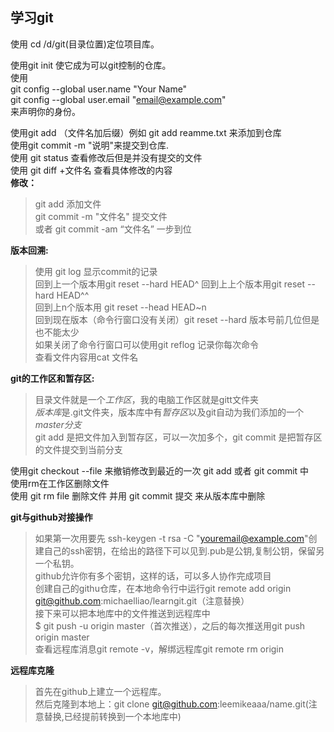 ## 学习git
</n>
使用 cd /d/git(目录位置)定位项目库。

使用git init 使它成为可以git控制的仓库。  
使用  
git config --global user.name "Your Name"  
git config --global user.email "email@example.com"  
来声明你的身份。

使用git add （文件名加后缀）例如 
git add reamme.txt  来添加到仓库  
使用git commit -m "说明"来提交到仓库.  
使用 git status 查看修改后但是并没有提交的文件  
使用 git diff +文件名 查看具体修改的内容  
**修改：**  
> git add 添加文件  
> git commit -m "文件名" 提交文件  
> 或者 git commit -am “文件名” 一步到位

**版本回溯:**
> 使用 git log 显示commit的记录  
> 回到上一个版本用git reset --hard HEAD^
> 回到上上个版本用git reset --hard HEAD^^  
> 回到上n个版本用 git reset --head HEAD~n  
> 回到现在版本（命令行窗口没有关闭）git reset --hard 版本号前几位但是也不能太少  
> 如果关闭了命令行窗口可以使用git reflog 记录你每次命令  
> 查看文件内容用cat 文件名

**git的工作区和暂存区:**  
>目录文件就是一个*工作区*，我的电脑工作区就是gitt文件夹  
>*版本库*是.git文件夹，版本库中有*暂存区*以及git自动为我们添加的一个*master分支*  
>git add 是把文件加入到暂存区，可以一次加多个，git commit 是把暂存区的文件提交到当前分支  

使用git checkout --file 来撤销修改到最近的一次 git add  或者 git commit 中  
使用rm在工作区删除文件  
使用 git rm file 删除文件 并用 git commit 提交 来从版本库中删除

**git与github对接操作**
> 如果第一次用要先 ssh-keygen -t rsa -C "youremail@example.com"创建自己的ssh密钥，在给出的路径下可以见到.pub是公钥,复制公钥，保留另一个私钥。    
> github允许你有多个密钥，这样的话，可以多人协作完成项目  
> 创建自己的githu仓库，在本地命令行中运行git remote add origin git@github.com:michaelliao/learngit.git（注意替换）  
> 接下来可以把本地库中的文件推送到远程库中  
> $ git push -u origin master（首次推送），之后的每次推送用git push origin master  
> 查看远程库消息git remote -v，解绑远程库git remote rm origin

**远程库克隆**
>首先在github上建立一个远程库。  
>然后克隆到本地上：git clone git@github.com:leemikeaaa/name.git(注意替换,已经提前转换到一个本地库中)  

